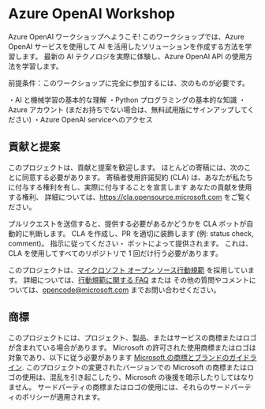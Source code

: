 # Azure OpenAI Workshop

Azure OpenAI ワークショップへようこそ! 
このワークショップでは、Azure OpenAI サービスを使用して AI を活用したソリューションを作成する方法を学習します。
最新の AI テクノロジを実際に体験し、Azure OpenAI API の使用方法を学習します。

前提条件：このワークショップに完全に参加するには、次のものが必要です。

・AI と機械学習の基本的な理解
・Python プログラミングの基本的な知識 
・Azure アカウント (まだお持ちでない場合は、無料試用版にサインアップしてください)
・Azure OpenAI serviceへのアクセス

## 貢献と提案

このプロジェクトは、貢献と提案を歓迎します。 ほとんどの寄稿には、次のことに同意する必要があります。
寄稿者使用許諾契約 (CLA) は、あなたが私たちに付与する権利を有し、実際に付与することを宣言します
あなたの貢献を使用する権利、 詳細については、https://cla.opensource.microsoft.com をご覧ください。

プルリクエストを送信すると、提供する必要があるかどうかを CLA ボットが自動的に判断します。
CLA を作成し、PR を適切に装飾します (例: status check, comment)。 指示に従ってください・
ボットによって提供されます。 
これは、CLA を使用してすべてのリポジトリで 1 回だけ行う必要があります。

このプロジェクトは、[マイクロソフト オープン ソース行動規範](https://opensource.microsoft.com/codeofconduct/) を採用しています。
詳細については、[行動規範に関する FAQ](https://opensource.microsoft.com/codeofconduct/faq/) または
その他の質問やコメントについては、[opencode@microsoft.com](mailto:opencode@microsoft.com) までお問い合わせください。

## 商標

このプロジェクトには、プロジェクト、製品、またはサービスの商標またはロゴが含まれている場合があります。
Microsoft の許可された使用商標またはロゴは対象であり、以下に従う必要があります
[Microsoft の商標とブランドのガイドライン](https://www.microsoft.com/en-us/legal/intellectualproperty/trademarks/usage/general).
このプロジェクトの変更されたバージョンでの Microsoft の商標またはロゴの使用は、混乱を引き起こしたり、Microsoft の後援を暗示したりしてはなりません。
サードパーティの商標またはロゴの使用には、それらのサードパーティのポリシーが適用されます。
